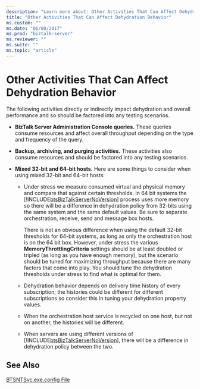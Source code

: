 ```yaml
---
description: "Learn more about: Other Activities That Can Affect Dehydration Behavior"
title: "Other Activities That Can Affect Dehydration Behavior"
ms.custom: ""
ms.date: "06/08/2017"
ms.prod: "biztalk-server"
ms.reviewer: ""
ms.suite: ""
ms.topic: "article"
---
```

# Other Activities That Can Affect Dehydration Behavior
The following activities directly or indirectly impact dehydration and overall performance and so should be factored into any testing scenarios.  
  
- **BizTalk Server Administration Console queries.** These queries consume resources and affect overall throughput depending on the type and frequency of the query.  
  
- **Backup, archiving, and purging activities.** These activities also consume resources and should be factored into any testing scenarios.  
  
- **Mixed 32-bit and 64-bit hosts.** Here are some things to consider when using mixed 32-bit and 64-bit hosts:  
  
  - Under stress we measure consumed virtual and physical memory and compare that against certain thresholds. In 64 bit systems the [!INCLUDE[btsBizTalkServerNoVersion](../includes/btsbiztalkservernoversion-md.md)] process uses more memory so there will be a difference in dehydration policy from 32-bits using the same system and the same default values. Be sure to separate orchestration, receive, send and message box hosts.  
  
     There is not an obvious difference when using the default 32-bit thresholds for 64-bit systems, as long as only the orchestration host is on the 64 bit box. However, under stress the various **MemoryThrottlingCriteria** settings should be at least doubled or tripled (as long as you have enough memory), but the scenario should be tuned for maximizing throughput because there are many factors that come into play. You should tune the dehydration thresholds under stress to find what is optimal for them.  
  
  - Dehydration behavior depends on delivery time history of every subscription; the histories could be different for different subscriptions so consider this in tuning your dehydration property values.  
  
  - When the orchestration host service is recycled on one host, but not on another, the histories will be different.  
  
  - When servers are using different versions of [!INCLUDE[btsBizTalkServerNoVersion](../includes/btsbiztalkservernoversion-md.md)], there will be a difference in dehydration policy between the two.  
  
## See Also  
 [BTSNTSvc.exe.config File](../core/btsntsvc-exe-config-file.md)
